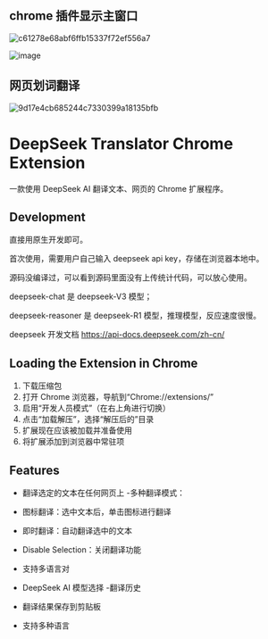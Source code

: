 ## chrome 插件显示主窗口

![c61278e68abf6ffb15337f72ef556a7](https://github.com/user-attachments/assets/ee1ce81d-9b4f-40c9-b4d0-bb296d649732)

![image](https://github.com/user-attachments/assets/767bd733-e579-48d7-8756-c2707cf686c0)

## 网页划词翻译

![9d17e4cb685244c7330399a18135bfb](https://github.com/user-attachments/assets/badec885-ced3-451d-b7f2-1476b2bdcd04)

# DeepSeek Translator Chrome Extension

一款使用 DeepSeek AI 翻译文本、网页的 Chrome 扩展程序。

## Development

直接用原生开发即可。

首次使用，需要用户自己输入 deepseek api key，存储在浏览器本地中。

源码没编译过，可以看到源码里面没有上传统计代码，可以放心使用。

deepseek-chat 是 deepseek-V3 模型；

deepseek-reasoner 是 deepseek-R1 模型，推理模型，反应速度很慢。

deepseek 开发文档 https://api-docs.deepseek.com/zh-cn/

## Loading the Extension in Chrome

1. 下载压缩包
2. 打开 Chrome 浏览器，导航到“Chrome://extensions/”
3. 启用“开发人员模式”（在右上角进行切换）
4. 点击“加载解压”，选择“解压后的”目录
5. 扩展现在应该被加载并准备使用
6. 将扩展添加到浏览器中常驻项

## Features

- 翻译选定的文本在任何网页上 -多种翻译模式：
- 图标翻译：选中文本后，单击图标进行翻译
- 即时翻译：自动翻译选中的文本
- Disable Selection：关闭翻译功能
- 支持多语言对

- DeepSeek AI 模型选择 -翻译历史
- 翻译结果保存到剪贴板
- 支持多种语言
